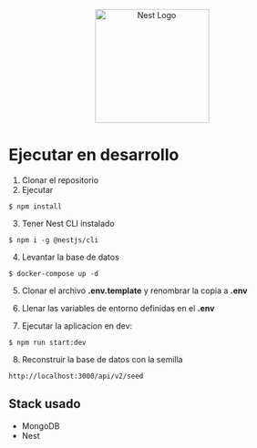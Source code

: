 <p align="center">
  <a href="http://nestjs.com/" target="blank"><img src="https://nestjs.com/img/logo-small.svg" width="200" alt="Nest Logo" /></a>
</p>

[circleci-image]: https://img.shields.io/circleci/build/github/nestjs/nest/master?token=abc123def456
[circleci-url]: https://circleci.com/gh/nestjs/nest


# Ejecutar en desarrollo

1. Clonar el repositorio
2. Ejecutar

```
$ npm install
```

3. Tener Nest CLI instalado

```
$ npm i -g @nestjs/cli
```

4. Levantar la base de datos

```
$ docker-compose up -d
```

5. Clonar el archivo __.env.template__ y renombrar la copia a __.env__

6. Llenar las variables de entorno definidas en el __.env__

7. Ejecutar la aplicacion en dev:

```
$ npm run start:dev
```

8. Reconstruir la base de datos con la semilla

```
http://localhost:3000/api/v2/seed
```

## Stack usado
* MongoDB
* Nest